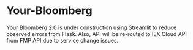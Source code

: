 # Your-Bloomberg

Your Bloomberg 2.0 is under construction using Streamlit to reduce observed errors from Flask. Also, API will be re-routed to IEX Cloud API from FMP API due to service change issues. 
